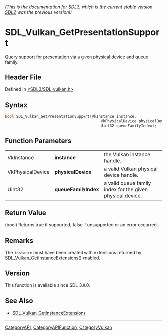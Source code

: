###### (This is the documentation for SDL3, which is the current stable version. [SDL2](https://wiki.libsdl.org/SDL2/) was the previous version!)
# SDL_Vulkan_GetPresentationSupport

Query support for presentation via a given physical device and queue family.

## Header File

Defined in [<SDL3/SDL_vulkan.h>](https://github.com/libsdl-org/SDL/blob/main/include/SDL3/SDL_vulkan.h)

## Syntax

```c
bool SDL_Vulkan_GetPresentationSupport(VkInstance instance,
                                           VkPhysicalDevice physicalDevice,
                                           Uint32 queueFamilyIndex);
```

## Function Parameters

|                  |                      |                                                           |
| ---------------- | -------------------- | --------------------------------------------------------- |
| VkInstance       | **instance**         | the Vulkan instance handle.                               |
| VkPhysicalDevice | **physicalDevice**   | a valid Vulkan physical device handle.                    |
| Uint32           | **queueFamilyIndex** | a valid queue family index for the given physical device. |

## Return Value

(bool) Returns true if supported, false if unsupported or an error
occurred.

## Remarks

The `instance` must have been created with extensions returned by
[SDL_Vulkan_GetInstanceExtensions](SDL_Vulkan_GetInstanceExtensions)()
enabled.

## Version

This function is available since SDL 3.0.0.

## See Also

- [SDL_Vulkan_GetInstanceExtensions](SDL_Vulkan_GetInstanceExtensions)

----
[CategoryAPI](CategoryAPI), [CategoryAPIFunction](CategoryAPIFunction), [CategoryVulkan](CategoryVulkan)

